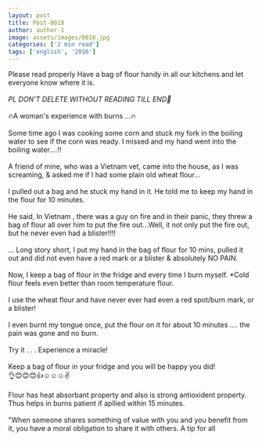```yaml
---
layout: post
title: Post-0018
author: author-1
image: assets/images/0018.jpg
categories: ['2 min read']
tags: ['english', '2016']
---
```

Please read properly Have a bag of flour handy in all our kitchens and let everyone know where it is.  <br>
   <br>
 *PL DON'T DELETE WITHOUT READING TILL END🙏*  <br>
   <br>
 🔥A woman's experience with burns ...🔥  <br>
   <br>
 Some time ago I was cooking some corn and stuck my fork in the boiling water to see if the corn was ready. I missed and my hand went into the boiling water....!!  <br>
   <br>
 A friend of mine, who was a Vietnam vet, came into the house, as I was screaming, & asked me if I had some plain old wheat flour...  <br>
   <br>
 I pulled out a bag and he stuck my hand in it. He told me to keep my hand in the flour for 10 minutes.  <br>
   <br>
 He said, In Vietnam , there was a guy on fire and in their panic, they threw a bag of flour all over him to put the fire out...Well, it not only put the fire out, but he never even had a blister!!!!  <br>
   <br>
 ... Long story short, I put my hand in the bag of flour for 10 mins, pulled it out and did not even have a red mark or a blister & absolutely NO PAIN.  <br>
   <br>
 Now, I keep a bag of flour in the fridge and every time I burn myself. *Cold flour feels even better than room temperature flour.  <br>
   <br>
 I use the wheat flour and have never ever had even a red spot/burn mark, or a blister!  <br>
   <br>
 I even burnt my tongue once, put the flour on it for about 10 minutes .... the pain was gone and no burn.  <br>
   <br>
 Try it . . . Experience a miracle!  <br>
   <br>
 Keep a bag of flour in your fridge and you will be happy you did!  <br>
 👌😊😊😊👍☺☺☺✌  <br>
   <br>
 Flour has heat absorbant property and also is strong antioxident property. Thus helps in burns patient if apllied within 15 minutes.  <br>
   <br>
 "When someone shares something of value with you and you benefit from it, you have a moral obligation to share it with others. A tip for all